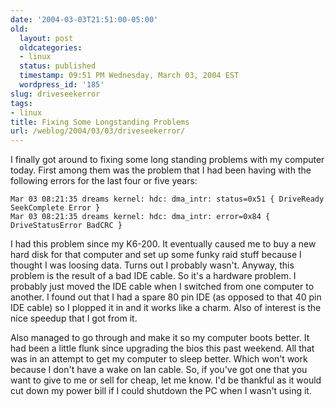 ```yaml
---
date: '2004-03-03T21:51:00-05:00'
old:
  layout: post
  oldcategories:
  - linux
  status: published
  timestamp: 09:51 PM Wednesday, March 03, 2004 EST
  wordpress_id: '185'
slug: driveseekerror
tags:
- linux
title: Fixing Some Longstanding Problems
url: /weblog/2004/03/03/driveseekerror/
---
```


I finally got around to fixing some long standing problems with my computer
today.  First among them was the problem that I had been having with the
following errors for the last four or five years:

    Mar 03 08:21:35 dreams kernel: hdc: dma_intr: status=0x51 { DriveReady SeekComplete Error }
    Mar 03 08:21:35 dreams kernel: hdc: dma_intr: error=0x84 { DriveStatusError BadCRC }

I had this problem since my K6-200.  It eventually caused me to buy a new hard
disk for that computer and set up some funky raid stuff because I thought I was
loosing data.  Turns out I probably wasn't.  Anyway, this problem is the result
of a bad IDE cable.  So it's a hardware problem.  I probably just moved the IDE
cable when I switched from one computer to another.  I found out that I had a
spare 80 pin IDE (as opposed to that 40 pin IDE cable) so I plopped it in and
it works like a charm.  Also of interest is the nice speedup that I got from
it.

Also managed to go through and make it so my computer boots better.  It had
been a little flunk since upgrading the bios this past weekend.  All that was
in an attempt to get my computer to sleep better.  Which won't work because I
don't have a wake on lan cable.  So, if you've got one that you want to give to
me or sell for cheap, let me know.  I'd be thankful as it would cut down my
power bill if I could shutdown the PC when I wasn't using it.

